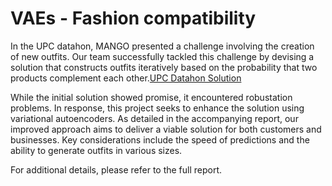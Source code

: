 # VAEs - Fashion compatibility


In the UPC datahon, MANGO presented a challenge involving the creation of new outfits. Our team successfully tackled this challenge by devising a solution that constructs outfits iteratively based on the probability that two products complement each other.[UPC Datahon Solution](https://github.com/Francesco7D2/datathon-2023-fashion-compatibility)


While the initial solution showed promise, it encountered robustation problems. In response, this project seeks to enhance the solution using variational autoencoders. As detailed in the accompanying report, our improved approach aims to deliver a viable solution for both customers and businesses. Key considerations include the speed of predictions and the ability to generate outfits in various sizes.

For additional details, please refer to the full report.
